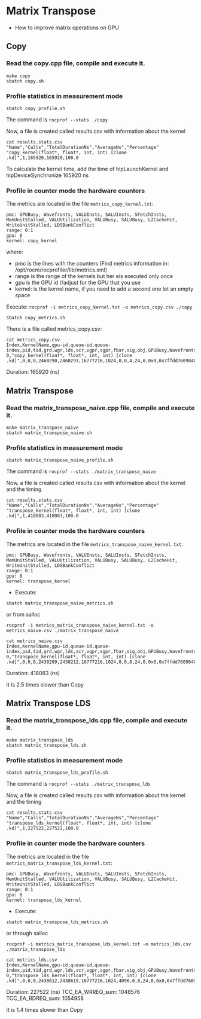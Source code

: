 # Matrix Transpose

* How to improve matrix operations on GPU

## Copy

### Read the copy.cpp file, compile and execute it.

```
make copy
sbatch copy.sh
```

### Profile statistics in measurement mode

```
sbatch copy_profile.sh
```

The command is `rocprof --stats ./copy`


Now, a file is created called results.csv  with information about the kernel


```
cat results.stats.csv
"Name","Calls","TotalDurationNs","AverageNs","Percentage"
"copy_kernel(float*, float*, int, int) [clone .kd]",1,165920,165920,100.0
```


To calculate the kernel time, add the time of hipLaunchKernel and hipDeviceSynchronize 165920 ns

### Profile in counter mode the hardware counters

The metrics are located in the file  `metrics_copy_kernel.txt`:

```
pmc: GPUBusy, Wavefronts, VALUInsts, SALUInsts, SFetchInsts, MemUnitStalled, VALUUtilization, VALUBusy, SALUBusy, L2CacheHit, WriteUnitStalled, LDSBankConflict
range: 0:1
gpu: 0
kernel: copy_kernel
```

where:
* pmc is the lines with the counters (Find metrics information in: /opt/rocm/rocprofiler/lib/metrics.xml) 
* range is the range of the kernels but her eis executed only once
* gpu is the GPU id //adjust for the GPU that you use
* kernel: is the kernel name, if you need to add a second one let an empty space


Execute: `rocprof -i metrics_copy_kernel.txt -o metrics_copy.csv ./copy `

```
sbatch copy_metrics.sh
```

There is a file called metrics_copy.csv:

```
cat metrics_copy.csv
Index,KernelName,gpu-id,queue-id,queue-index,pid,tid,grd,wgr,lds,scr,vgpr,sgpr,fbar,sig,obj,GPUBusy,Wavefronts,VALUInsts,SALUInsts,SFetchInsts,MemUnitStalled,VALUUtilization,VALUBusy,SALUBusy,L2CacheHit,WriteUnitStalled,LDSBankConflict
0,"copy_kernel(float*, float*, int, int) [clone .kd]",0,0,0,2460290,2460293,16777216,1024,0,0,4,24,0,0x0,0x7ffdd7609840,100,262144,11,1,2,13,100,13,1,0,6,0
```

Duration: 165920 (ns)

## Matrix Transpose
### Read the matrix_transpose_naive.cpp file, compile and execute it.

```
make matrix_transpose_naive
sbatch matrix_transpose_naive.sh
```

### Profile statistics in measurement mode

```
sbatch matrix_transpose_naive_profile.sh
```

The command is `rocprof --stats ./matrix_transpose_naive`

Now, a file is created called results.csv with information about the kernel and the timing

```
cat results.stats.csv
"Name","Calls","TotalDurationNs","AverageNs","Percentage"
"transpose_kernel(float*, float*, int, int) [clone .kd]",1,418083,418083,100.0
```


### Profile in counter mode the hardware counters

The metrics are located in the file  `metrics_transpose_naive_kernel.txt`:

```
pmc: GPUBusy, Wavefronts, VALUInsts, SALUInsts, SFetchInsts, MemUnitStalled, VALUUtilization, VALUBusy, SALUBusy, L2CacheHit, WriteUnitStalled, LDSBankConflict
range: 0:1
gpu: 0
kernel: transpose_kernel
```

* Execute: 

```
sbatch matrix_transpose_naive_metrics.sh
```

or from salloc 

`rocprof -i metrics_matrix_transpose_naive_kernel.txt -o metrics_naive.csv ./matrix_transpose_naive`


```
cat metrics_naive.csv
Index,KernelName,gpu-id,queue-id,queue-index,pid,tid,grd,wgr,lds,scr,vgpr,sgpr,fbar,sig,obj,GPUBusy,Wavefronts,VALUInsts,SALUInsts,SFetchInsts,MemUnitStalled,VALUUtilization,VALUBusy,SALUBusy,L2CacheHit,WriteUnitStalled,LDSBankConflict
0,"transpose_kernel(float*, float*, int, int) [clone .kd]",0,0,0,2438209,2438212,16777216,1024,0,0,8,24,0,0x0,0x7ffdd7609840,100,262144,16,0,2,83,100,6,0,77,0,0
```

Duration: 418083 (ns)

It is 2.5 times slower than Copy

## Matrix Transpose LDS
### Read the matrix_transpose_lds.cpp file, compile and execute it.

```
make matrix_transpose_lds
sbatch matrix_transpose_lds.sh
```

### Profile statistics in measurement mode

```
sbatch matrix_transpose_lds_profile.sh
```

The command is `rocprof --stats ./matrix_transpose_lds`

Now, a file is created called results.csv with information about the kernel and the timing

```
cat results.stats.csv
"Name","Calls","TotalDurationNs","AverageNs","Percentage"
"transpose_lds_kernel(float*, float*, int, int) [clone .kd]",1,227522,227522,100.0
```


### Profile in counter mode the hardware counters

The metrics are located in the file  `metrics_matrix_transpose_lds_kernel.txt`:

```
pmc: GPUBusy, Wavefronts, VALUInsts, SALUInsts, SFetchInsts, MemUnitStalled, VALUUtilization, VALUBusy, SALUBusy, L2CacheHit, WriteUnitStalled, LDSBankConflict
range: 0:1
gpu: 0
kernel: transpose_lds_kernel
```

* Execute: 

```
sbatch matrix_transpose_lds_metrics.sh
```

or through salloc

`rocprof -i metrics_matrix_transpose_lds_kernel.txt -o metrics_lds.csv ./matrix_transpose_lds`


```
cat metrics_lds.csv
Index,KernelName,gpu-id,queue-id,queue-index,pid,tid,grd,wgr,lds,scr,vgpr,sgpr,fbar,sig,obj,GPUBusy,Wavefronts,VALUInsts,SALUInsts,SFetchInsts,MemUnitStalled,VALUUtilization,VALUBusy,SALUBusy,L2CacheHit,WriteUnitStalled,LDSBankConflict
0,"transpose_lds_kernel(float*, float*, int, int) [clone .kd]",0,0,0,2438612,2438615,16777216,1024,4096,0,8,24,0,0x0,0x7ffdd7609880,100,262144,20,2,2,26,100,26,2,0,0,67
```

Duration: 227522 (ns)
TCC_EA_WRREQ_sum: 1048576
TCC_EA_RDREQ_sum: 1054958

It is 1.4 times slower than Copy
